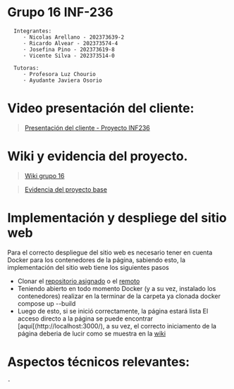 # Grupo 16 INF-236
      Integrantes:
         · Nicolas Arellano - 202373639-2
         · Ricardo Alvear - 202373574-4
         · Josefina Pino - 202373619-8
         · Vicente Silva - 202373514-0
      
      Tutoras:
         · Profesora Luz Chourio
         · Ayudante Javiera Osorio

# Video presentación del cliente:
>[Presentación del cliente - Proyecto INF236](https://usmcl-my.sharepoint.com/:v:/g/personal/ralvear_usm_cl/Efd_5prci_hAtxm_-2jYGNkB0jpuzTVBrOdpBnoAon1_lQ?nav=eyJyZWZlcnJhbEluZm8iOnsicmVmZXJyYWxBcHAiOiJPbmVEcml2ZUZvckJ1c2luZXNzIiwicmVmZXJyYWxBcHBQbGF0Zm9ybSI6IldlYiIsInJlZmVycmFsTW9kZSI6InZpZXciLCJyZWZlcnJhbFZpZXciOiJNeUZpbGVzTGlua0NvcHkifX0&e=2u1FcY)

# Wiki y evidencia del proyecto.
>[Wiki grupo 16](https://github.com/Pepina29/GRUPO16-2025-PROYINF/wiki)

>[Evidencia del proyecto base](https://github.com/Pepina29/GRUPO16-2025-PROYINF/wiki/evidencia-proyecto-base)

# Implementación y despliege del sitio web
Para el correcto despliegue del sitio web es necesario tener en cuenta Docker para los contenedores de la página, sabiendo esto, la implementación del sitio web tiene los siguientes pasos
- Clonar el [repositorio asignado](https://github.com/MatiasBV/analisis-y-diseno-de-software) o el [remoto](https://github.com/Pepina29/GRUPO16-2025-PROYINF)
- Teniendo abierto en todo momento Docker (y a su vez, instalado los contenedores) realizar en la terminar de la carpeta ya clonada docker compose up --build
- Luego de esto, si se inició correctamente, la página estará lista
El acceso directo a la página se puede encontrar [aquí[(http://localhost:3000/), a su vez, el correcto iniciamento de la página deberia de lucir como se muestra en la [wiki](https://github.com/Pepina29/GRUPO16-2025-PROYINF/wiki/evidencia-proyecto-base)

# Aspectos técnicos relevantes:
    -
